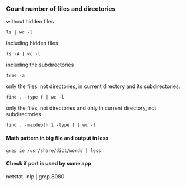 ### Count number of files and directories 
without hidden files
```
ls | wc -l
```

including hidden files
```
ls -A | wc -l
```

including the subdirectories
```
tree -a
```

only the files, not directories, in current directory and its subdirectories.
```
find . -type f | wc -l
```

only the files, not directories and only in current directory, not subdirectories
```
find . -maxdepth 1 -type f | wc -l
```

#### Math pattern in big file and output in less
```
grep ie /usr/share/dict/words | less
```

#### Check if port is used by some app
netstat -nlp | grep 8080